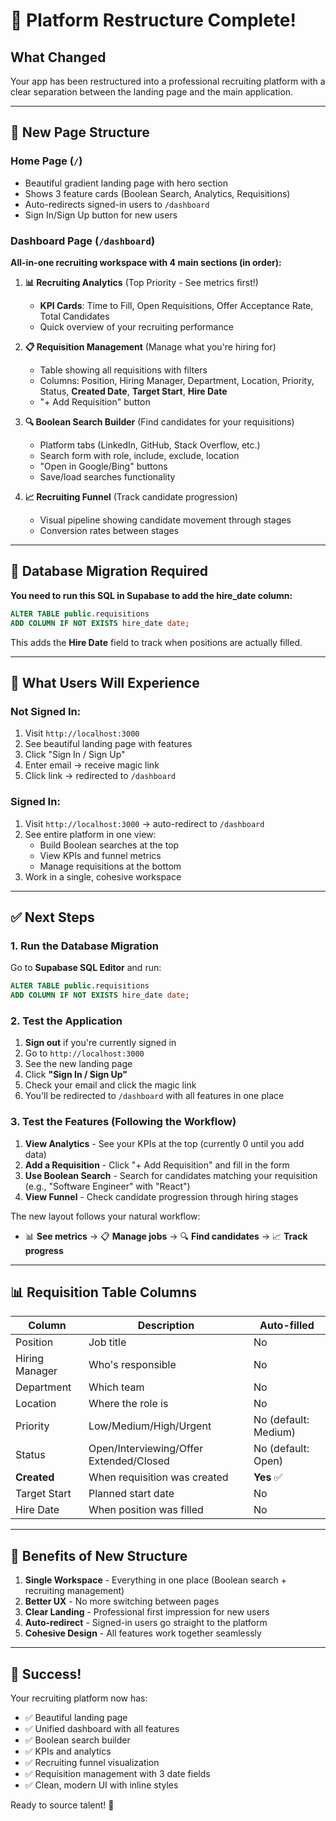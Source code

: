 # 🎉 Platform Restructure Complete!

## What Changed

Your app has been restructured into a professional recruiting platform with a clear separation between the landing page and the main application.

---

## 📍 New Page Structure

### **Home Page** (`/`)
- Beautiful gradient landing page with hero section
- Shows 3 feature cards (Boolean Search, Analytics, Requisitions)
- Auto-redirects signed-in users to `/dashboard`
- Sign In/Sign Up button for new users

### **Dashboard Page** (`/dashboard`)
**All-in-one recruiting workspace with 4 main sections (in order):**

1. **📊 Recruiting Analytics** (Top Priority - See metrics first!)
   - **KPI Cards**: Time to Fill, Open Requisitions, Offer Acceptance Rate, Total Candidates
   - Quick overview of your recruiting performance

2. **📋 Requisition Management** (Manage what you're hiring for)
   - Table showing all requisitions with filters
   - Columns: Position, Hiring Manager, Department, Location, Priority, Status, **Created Date**, **Target Start**, **Hire Date**
   - "+ Add Requisition" button

3. **🔍 Boolean Search Builder** (Find candidates for your requisitions)
   - Platform tabs (LinkedIn, GitHub, Stack Overflow, etc.)
   - Search form with role, include, exclude, location
   - "Open in Google/Bing" buttons
   - Save/load searches functionality

4. **📈 Recruiting Funnel** (Track candidate progression)
   - Visual pipeline showing candidate movement through stages
   - Conversion rates between stages

---

## 🔧 Database Migration Required

**You need to run this SQL in Supabase to add the hire_date column:**

```sql
ALTER TABLE public.requisitions
ADD COLUMN IF NOT EXISTS hire_date date;
```

This adds the **Hire Date** field to track when positions are actually filled.

---

## 🎨 What Users Will Experience

### **Not Signed In:**
1. Visit `http://localhost:3000`
2. See beautiful landing page with features
3. Click "Sign In / Sign Up"
4. Enter email → receive magic link
5. Click link → redirected to `/dashboard`

### **Signed In:**
1. Visit `http://localhost:3000` → auto-redirect to `/dashboard`
2. See entire platform in one view:
   - Build Boolean searches at the top
   - View KPIs and funnel metrics
   - Manage requisitions at the bottom
3. Work in a single, cohesive workspace

---

## ✅ Next Steps

### 1. Run the Database Migration
Go to **Supabase SQL Editor** and run:
```sql
ALTER TABLE public.requisitions
ADD COLUMN IF NOT EXISTS hire_date date;
```

### 2. Test the Application
1. **Sign out** if you're currently signed in
2. Go to `http://localhost:3000`
3. See the new landing page
4. Click **"Sign In / Sign Up"**
5. Check your email and click the magic link
6. You'll be redirected to `/dashboard` with all features in one place

### 3. Test the Features (Following the Workflow)
1. **View Analytics** - See your KPIs at the top (currently 0 until you add data)
2. **Add a Requisition** - Click "+ Add Requisition" and fill in the form
3. **Use Boolean Search** - Search for candidates matching your requisition (e.g., "Software Engineer" with "React")
4. **View Funnel** - Check candidate progression through hiring stages

The new layout follows your natural workflow:
- 📊 **See metrics** → 📋 **Manage jobs** → 🔍 **Find candidates** → 📈 **Track progress**

---

## 📊 Requisition Table Columns

| Column | Description | Auto-filled |
|--------|-------------|-------------|
| Position | Job title | No |
| Hiring Manager | Who's responsible | No |
| Department | Which team | No |
| Location | Where the role is | No |
| Priority | Low/Medium/High/Urgent | No (default: Medium) |
| Status | Open/Interviewing/Offer Extended/Closed | No (default: Open) |
| **Created** | When requisition was created | **Yes** ✅ |
| Target Start | Planned start date | No |
| Hire Date | When position was filled | No |

---

## 🚀 Benefits of New Structure

1. **Single Workspace** - Everything in one place (Boolean search + recruiting management)
2. **Better UX** - No more switching between pages
3. **Clear Landing** - Professional first impression for new users
4. **Auto-redirect** - Signed-in users go straight to the platform
5. **Cohesive Design** - All features work together seamlessly

---

## 🎯 Success!

Your recruiting platform now has:
- ✅ Beautiful landing page
- ✅ Unified dashboard with all features
- ✅ Boolean search builder
- ✅ KPIs and analytics
- ✅ Recruiting funnel visualization
- ✅ Requisition management with 3 date fields
- ✅ Clean, modern UI with inline styles

Ready to source talent! 🚀


